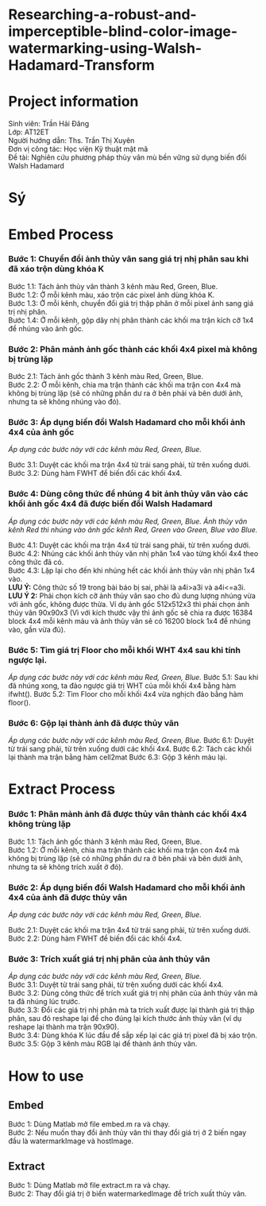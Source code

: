 # Researching-a-robust-and-imperceptible-blind-color-image-watermarking-using-Walsh-Hadamard-Transform

# Project information
Sinh viên: Trần Hải Đăng  		
Lớp: AT12ET  
Người hướng dẫn: Ths. Trần Thị Xuyên  
Đơn vị công tác: Học viện Kỹ thuật mật mã  
Đề tài: Nghiên cứu phương pháp thủy vân mù bền vững sử dụng biến đổi Walsh Hadamard  

# Sý
# Embed Process
### Bước 1: Chuyển đổi ảnh thủy vân sang giá trị nhị phân sau khi đã xáo trộn dùng khóa K
Bước 1.1: Tách ảnh thủy vân thành 3 kênh màu Red, Green, Blue.  
Bước 1.2: Ở mỗi kênh màu, xáo trộn các pixel ảnh dùng khóa K.  
Bước 1.3: Ở mỗi kênh, chuyển đổi giá trị thập phân ở mỗi pixel ảnh sang giá trị nhị phân.  
Bước 1.4: Ở mỗi kênh, gộp dãy nhị phân thành các khối ma trận kích cỡ 1x4 để nhúng vào ảnh gốc.  

### Bước 2: Phân mảnh ảnh gốc thành các khối 4x4 pixel mà không bị trùng lặp
Bước 2.1: Tách ảnh gốc thành 3 kênh màu Red, Green, Blue.  
Bước 2.2: Ở mỗi kênh, chia ma trận thành các khối ma trận con 4x4 mà không bị trùng lặp (sẽ có những phần dư ra ở bên phải và bên dưới ảnh, nhưng ta sẽ không nhúng vào đó).  

### Bước 3: Áp dụng biến đổi Walsh Hadamard cho mỗi khối ảnh 4x4 của ảnh gốc
*Áp dụng các bước này với các kênh màu Red, Green, Blue.*  

Bước 3.1: Duyệt các khối ma trận 4x4 từ trái sang phải, từ trên xuống dưới.  
Bước 3.2: Dùng hàm FWHT để biến đổi các khối 4x4.  

### Bước 4: Dùng công thức để nhúng 4 bit ảnh thủy vân vào các khối ảnh gốc 4x4 đã được biến đổi Walsh Hadamard
*Áp dụng các bước này với các kênh màu Red, Green, Blue. Ảnh thủy vân kênh Red thì nhúng vào ảnh gốc kênh Red, Green vào Green, Blue vào Blue.*  

Bước 4.1: Duyệt các khối ma trận 4x4 từ trái sang phải, từ trên xuống dưới.  
Bước 4.2: Nhúng các khối ảnh thủy vân nhị phân 1x4 vào từng khối 4x4 theo công thức đã có.  
Bước 4.3: Lặp lại cho đến khi nhúng hết các khối ảnh thủy vân nhị phân 1x4 vào.  
**LƯU Ý:** Công thức số 19 trong bài báo bị sai, phải là a4i>a3i và a4i<=a3i.  
**LƯU Ý 2:** Phải chọn kích cỡ ảnh thủy vân sao cho đủ dung lượng nhúng vừa với ảnh gốc, không được thừa.  Ví dụ ảnh gốc 512x512x3 thì phải chọn ảnh thủy vân 90x90x3 (Vì với kích thước vậy thì ảnh gốc sẽ chia ra được 16384 block 4x4 mỗi kênh màu và ảnh thủy vân sẽ có 16200 block 1x4 để nhúng vào, gần vừa đủ).

### Bước 5: Tìm giá trị Floor cho mỗi khối WHT 4x4 sau khi tính ngược lại.
*Áp dụng các bước này với các kênh màu Red, Green, Blue.*
Bước 5.1: Sau khi đã nhúng xong, ta đảo ngược giá trị WHT của mỗi khối 4x4 bằng hàm ifwht().
Bước 5.2: Tìm Floor cho mỗi khối 4x4 vừa nghịch đảo bằng hàm floor().

### Bước 6: Gộp lại thành ảnh đã được thủy vân
*Áp dụng các bước này với các kênh màu Red, Green, Blue.*
Bước 6.1: Duyệt từ trái sang phải, từ trên xuống dưới các khối 4x4.
Bước 6.2: Tách các khối lại thành ma trận bằng hàm cell2mat
Bước 6.3: Gộp 3 kênh màu lại.

# Extract Process
### Bước 1: Phân mảnh ảnh đã được thủy vân thành các khối 4x4 không trùng lặp
Bước 1.1: Tách ảnh gốc thành 3 kênh màu Red, Green, Blue.  
Bước 1.2: Ở mỗi kênh, chia ma trận thành các khối ma trận con 4x4 mà không bị trùng lặp (sẽ có những phần dư ra ở bên phải và bên dưới ảnh, nhưng ta sẽ không trích xuất ở đó).  

### Bước 2: Áp dụng biến đổi Walsh Hadamard cho mỗi khối ảnh 4x4 của ảnh đã được thủy vân
*Áp dụng các bước này với các kênh màu Red, Green, Blue.*  

Bước 2.1: Duyệt các khối ma trận 4x4 từ trái sang phải, từ trên xuống dưới.  
Bước 2.2: Dùng hàm FWHT để biến đổi các khối 4x4.  

### Bước 3: Trích xuất giá trị nhị phân của ảnh thủy vân
*Áp dụng các bước này với các kênh màu Red, Green, Blue.*  
Bước 3.1: Duyệt từ trái sang phải, từ trên xuống dưới các khối 4x4.  
Bước 3.2: Dùng công thức để trích xuất giá trị nhị phân của ảnh thủy vân mà ta đã nhúng lúc trước.  
Bước 3.3: Đổi các giá trị nhị phân mà ta trích xuất được lại thành giá trị thập phân, sau đó reshape lại để cho đúng lại kích thước ảnh thủy vân (ví dụ reshape lại thành ma trận 90x90).  
Bước 3.4: Dùng khóa K lúc đầu để sắp xếp lại các giá trị pixel đã bị xáo trộn.  
Bước 3.5: Gộp 3 kênh màu RGB lại để thành ảnh thủy vân.


# How to use
## Embed
Bước 1: Dùng Matlab mở file embed.m ra và chạy.  
Bước 2: Nếu muốn thay đổi ảnh thủy vân thì thay đổi giá trị ở 2 biến ngay đầu là watermarkImage và hostImage.  

## Extract
Bước 1: Dùng Matlab mở file extract.m ra và chạy.  
Bước 2: Thay đổi giá trị ở biến watermarkedImage để trích xuất thủy vân.  
<!--stackedit_data:
eyJoaXN0b3J5IjpbLTExOTU4NDQyNjYsMTI1MjQ0NzUwNSw2OT
EyMTIwMTksLTIwMjE2NDQ2NjYsMTcwOTYxNzk0MSwxNDA1NzM2
MjU4XX0=
-->